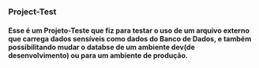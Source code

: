 ### Project-Test



#### Esse é um Projeto-Teste que fiz para testar o uso de um arquivo externo que carrega dados sensíveis como dados do Banco de Dados, e também possibilitando mudar o databse de um ambiente dev(de desenvolvimento) ou para um ambiente de produção.


